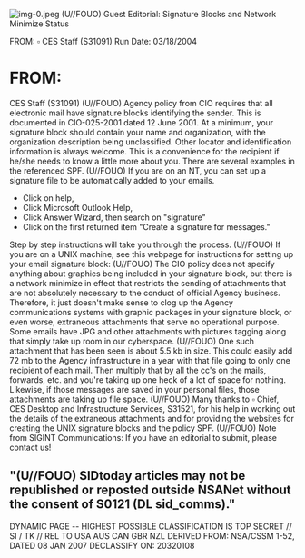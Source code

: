 ![img-0.jpeg](img-0.jpeg)
(U//FOUO) Guest Editorial: Signature Blocks and Network Minimize Status

FROM: $\square$
CES Staff (S31091)
Run Date: 03/18/2004

# FROM: 

CES Staff (S31091)
(U//FOUO) Agency policy from CIO requires that all electronic mail have signature blocks identifying the sender. This is documented in CIO-025-2001 dated 12 June 2001. At a minimum, your signature block should contain your name and organization, with the organization description being unclassified. Other locator and identification information is always welcome. This is a convenience for the recipient if he/she needs to know a little more about you. There are several examples in the referenced SPF.
(U//FOUO) If you are on an NT, you can set up a signature file to be automatically added to your emails.

- Click on help,
- Click Microsoft Outlook Help,
- Click Answer Wizard, then search on "signature"
- Click on the first returned item "Create a signature for messages."

Step by step instructions will take you through the process.
(U//FOUO) If you are on a UNIX machine, see this webpage for instructions for setting up your email signature block:
(U//FOUO) The CIO policy does not specify anything about graphics being included in your signature block, but there is a network minimize in effect that restricts the sending of attachments that are not absolutely necessary to the conduct of official Agency business. Therefore, it just doesn't make sense to clog up the Agency communications systems with graphic packages in your signature block, or even worse, extraneous attachments that serve no operational purpose. Some emails have JPG and other attachments with pictures tagging along that simply take up room in our cyberspace.
(U//FOUO) One such attachment that has been seen is about 5.5 kb in size. This could easily add 72 mb to the Agency infrastructure in a year with that file going to only one recipient of each mail. Then multiply that by all the cc's on the mails, forwards, etc. and you're taking up one heck of a lot of space for nothing. Likewise, if those messages are saved in your personal files, those attachments are taking up file space.
(U//FOUO) Many thanks to $\square$ Chief, CES Desktop and Infrastructure Services, S31521, for his help in working out the details of the extraneous attachments and for providing the websites for creating the UNIX signature blocks and the policy SPF.
(U//FOUO) Note from SIGINT Communications: If you have an editorial to submit, please contact us!

## "(U//FOUO) SIDtoday articles may not be republished or reposted outside NSANet without the consent of S0121 (DL sid_comms)."
DYNAMIC PAGE -- HIGHEST POSSIBLE CLASSIFICATION IS TOP SECRET // SI / TK // REL TO USA AUS CAN GBR NZL
DERIVED FROM: NSA/CSSM 1-52, DATED 08 JAN 2007 DECLASSIFY ON: 20320108
